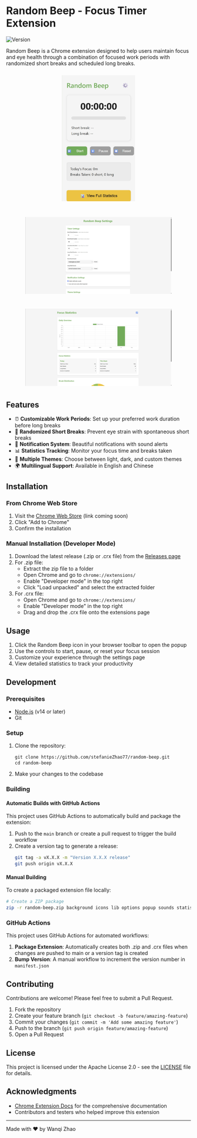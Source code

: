 # Random Beep - Focus Timer Extension

![Version](https://img.shields.io/badge/version-1.0.0-blue)

Random Beep is a Chrome extension designed to help users maintain focus and eye health through a combination of focused work periods with randomized short breaks and scheduled long breaks.

<div align="center">
  <img src="docs/images/1.png" width="200" alt="Random Beep" style="margin: 10px;">
</div>

<div align="center" style="display: flex; justify-content: center; flex-wrap: wrap; gap: 20px; margin-top: 20px;">
  <img src="docs/images/2.png" width="400" alt="Random Beep Settings" style="margin: 10px;">
  <img src="docs/images/3.png" width="400" alt="Random Beep Statistics" style="margin: 10px;">
</div>

## Features

- ⏰ **Customizable Work Periods**: Set up your preferred work duration before long breaks
- 👀 **Randomized Short Breaks**: Prevent eye strain with spontaneous short breaks
- 🔔 **Notification System**: Beautiful notifications with sound alerts
- 📊 **Statistics Tracking**: Monitor your focus time and breaks taken
- 🎨 **Multiple Themes**: Choose between light, dark, and custom themes
- 🌍 **Multilingual Support**: Available in English and Chinese

## Installation

### From Chrome Web Store

1. Visit the [Chrome Web Store](https://chrome.google.com/webstore) (link coming soon)
2. Click "Add to Chrome"
3. Confirm the installation

### Manual Installation (Developer Mode)

1. Download the latest release (.zip or .crx file) from the [Releases page](https://github.com/stefanieZhao77/random-beep/releases)
2. For .zip file:
   - Extract the zip file to a folder
   - Open Chrome and go to `chrome://extensions/`
   - Enable "Developer mode" in the top right
   - Click "Load unpacked" and select the extracted folder
3. For .crx file:
   - Open Chrome and go to `chrome://extensions/`
   - Enable "Developer mode" in the top right
   - Drag and drop the .crx file onto the extensions page

## Usage

1. Click the Random Beep icon in your browser toolbar to open the popup
2. Use the controls to start, pause, or reset your focus session
3. Customize your experience through the settings page
4. View detailed statistics to track your productivity

## Development

### Prerequisites

- [Node.js](https://nodejs.org/) (v14 or later)
- Git

### Setup

1. Clone the repository:
   ```
   git clone https://github.com/stefanieZhao77/random-beep.git
   cd random-beep
   ```

2. Make your changes to the codebase

### Building

#### Automatic Builds with GitHub Actions

This project uses GitHub Actions to automatically build and package the extension:

1. Push to the `main` branch or create a pull request to trigger the build workflow
2. Create a version tag to generate a release:
   ```bash
   git tag -a vX.X.X -m "Version X.X.X release"
   git push origin vX.X.X
   ```

#### Manual Building

To create a packaged extension file locally:

```bash
# Create a ZIP package
zip -r random-beep.zip background icons lib options popup sounds statistics storage utils _locales manifest.json offscreen.html offscreen.js
```

### GitHub Actions

This project uses GitHub Actions for automated workflows:

1. **Package Extension**: Automatically creates both .zip and .crx files when changes are pushed to main or a version tag is created
2. **Bump Version**: A manual workflow to increment the version number in `manifest.json`

## Contributing

Contributions are welcome! Please feel free to submit a Pull Request.

1. Fork the repository
2. Create your feature branch (`git checkout -b feature/amazing-feature`)
3. Commit your changes (`git commit -m 'Add some amazing feature'`)
4. Push to the branch (`git push origin feature/amazing-feature`)
5. Open a Pull Request

## License

This project is licensed under the Apache License 2.0 - see the [LICENSE](LICENSE) file for details.

## Acknowledgments

- [Chrome Extension Docs](https://developer.chrome.com/docs/extensions/) for the comprehensive documentation
- Contributors and testers who helped improve this extension

---

Made with ❤️ by Wanqi Zhao